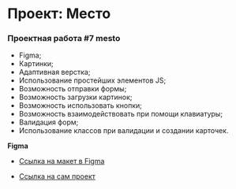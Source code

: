# Проект: Место

### Проектная работа #7 mesto

* Figma;
* Картинки;
* Адаптивная верстка;
* Использование простейших элементов JS;
* Возможность отправки формы;
* Возможность загрузки картинок;
* Возможность использовать кнопки;
* Возможность взаимодействовать при помощи клавиатуры;
* Валидация форм;
* Использование классов при валидации и создании карточек.


**Figma**

* [Ссылка на макет в Figma](https://www.figma.com/file/kRVLKwYG3d1HGLvh7JFWRT/JavaScript.-Sprint-6?node-id=1124%3A73)

* [Ссылка на сам проект](https://exe-lsior.github.io/mesto/) 

